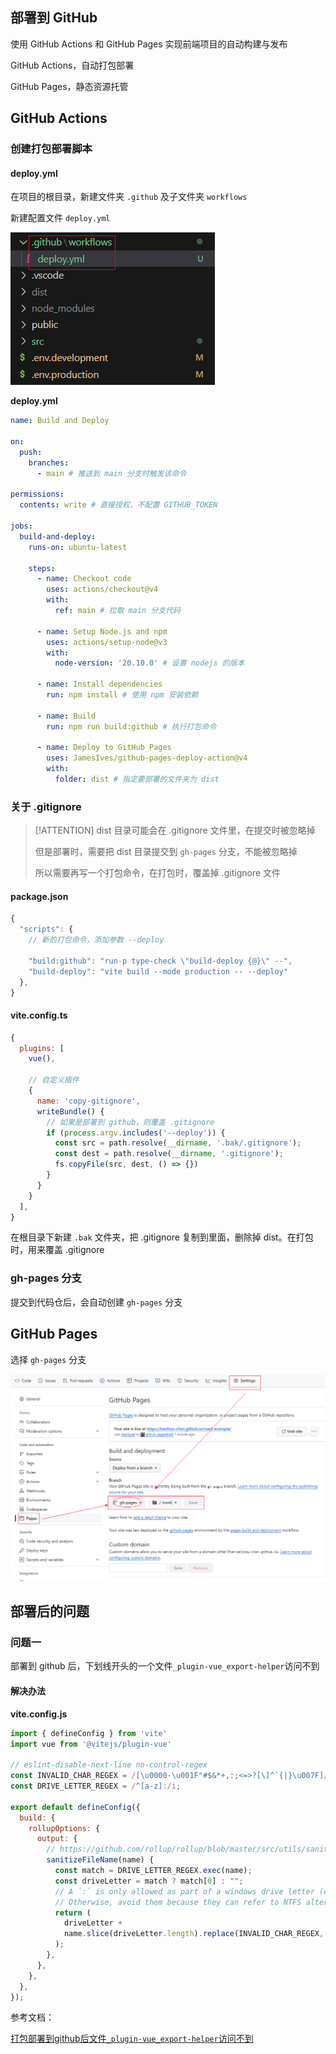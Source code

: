 ## 部署到 GitHub

使用 GitHub Actions 和 GitHub Pages 实现前端项目的自动构建与发布

GitHub Actions，自动打包部署

GitHub Pages，静态资源托管



## GitHub Actions

### 创建打包部署脚本

#### deploy.yml

在项目的根目录，新建文件夹 `.github` 及子文件夹 `workflows`

新建配置文件 `deploy.yml`

![github_workflows](../../assets/images/其他/GitHub/github_workflows.png)

**deploy.yml**

```yaml
name: Build and Deploy

on:
  push:
    branches:
      - main # 推送到 main 分支时触发该命令

permissions:
  contents: write # 直接授权，不配置 GITHUB_TOKEN

jobs:
  build-and-deploy:
    runs-on: ubuntu-latest

    steps:
      - name: Checkout code
        uses: actions/checkout@v4
        with:
          ref: main # 拉取 main 分支代码

      - name: Setup Node.js and npm
        uses: actions/setup-node@v3
        with:
          node-version: '20.10.0' # 设置 nodejs 的版本

      - name: Install dependencies
        run: npm install # 使用 npm 安装依赖

      - name: Build
        run: npm run build:github # 执行打包命令

      - name: Deploy to GitHub Pages
        uses: JamesIves/github-pages-deploy-action@v4
        with:
          folder: dist # 指定要部署的文件夹为 dist
```



### 关于 .gitignore

> [!ATTENTION]
> dist 目录可能会在 .gitignore 文件里，在提交时被忽略掉
>
> 但是部署时，需要把 dist 目录提交到 `gh-pages` 分支，不能被忽略掉
>
> 所以需要再写一个打包命令，在打包时，覆盖掉 .gitignore 文件

#### package.json

```js
{
  "scripts": {
    // 新的打包命令，添加参数 --deploy
    
    "build:github": "run-p type-check \"build-deploy {@}\" --",
    "build-deploy": "vite build --mode production -- --deploy"
  },
}
```

#### vite.config.ts

```js
{
  plugins: [
    vue(),

    // 自定义插件
    {
      name: 'copy-gitignore',
      writeBundle() {
        // 如果是部署到 github，则覆盖 .gitignore
        if (process.argv.includes('--deploy')) {
          const src = path.resolve(__dirname, '.bak/.gitignore');
          const dest = path.resolve(__dirname, '.gitignore');
          fs.copyFile(src, dest, () => {})
        }
      }
    }
  ],
}
```

在根目录下新建 `.bak` 文件夹，把 .gitignore 复制到里面，删除掉 dist。在打包时，用来覆盖 .gitignore

### gh-pages 分支

提交到代码仓后，会自动创建 `gh-pages` 分支



## GitHub Pages

选择  `gh-pages` 分支

![github-pages](../../assets/images/其他/GitHub/github-gh-pages.png)



## 部署后的问题

### 问题一

部署到 github 后，下划线开头的一个文件`_plugin-vue_export-helper`访问不到

#### 解决办法

**vite.config.js**

```js
import { defineConfig } from 'vite'
import vue from '@vitejs/plugin-vue'

// eslint-disable-next-line no-control-regex
const INVALID_CHAR_REGEX = /[\u0000-\u001F"#$&*+,:;<=>?[\]^`{|}\u007F]/g;
const DRIVE_LETTER_REGEX = /^[a-z]:/i;

export default defineConfig({
  build: {
    rollupOptions: {
      output: {
        // https://github.com/rollup/rollup/blob/master/src/utils/sanitizeFileName.ts
        sanitizeFileName(name) {
          const match = DRIVE_LETTER_REGEX.exec(name);
          const driveLetter = match ? match[0] : "";
          // A `:` is only allowed as part of a windows drive letter (ex: C:\foo)
          // Otherwise, avoid them because they can refer to NTFS alternate data streams.
          return (
            driveLetter +
            name.slice(driveLetter.length).replace(INVALID_CHAR_REGEX, "")
          );
        },
      },
    },
  },
});
```

参考文档： 

[打包部署到github后文件`_plugin-vue_export-helper`访问不到](https://blog.csdn.net/mouday/article/details/131612524)